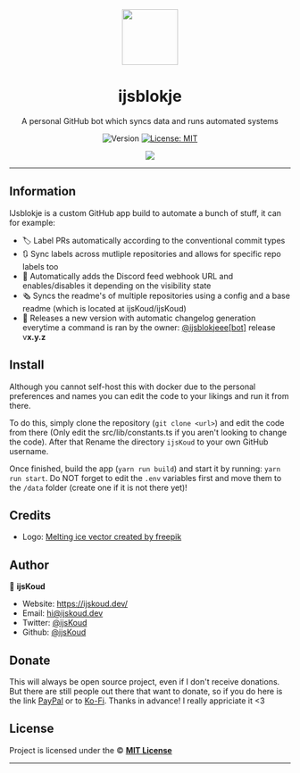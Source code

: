 <div align="center">
    <img src="https://avatars.githubusercontent.com/in/214508" width="100px" />
    <h1>ijsblokje</h1>
  
  <p>A personal GitHub bot which syncs data and runs automated systems</p>
  
  <p align="center">
    <img alt="Version" src="https://img.shields.io/badge/version-2.4.1-blue.svg" />
    <a href="/LICENSE" target="_blank">
      <img alt="License: MIT" src="https://img.shields.io/badge/License-MIT-yellow.svg" />
    </a>
  </p>

  <a href="https://ijskoud.dev/discord" target="_blank">
    <img src="https://ijskoud.dev/discord/banner" />
  </a>
</div>

---

## Information

IJsblokje is a custom GitHub app build to automate a bunch of stuff, it can for example:

- 🏷️ Label PRs automatically according to the conventional commit types
- 🔃 Sync labels across mutliple repositories and allows for specific repo labels too
- 🔔 Automatically adds the Discord feed webhook URL and enables/disables it depending on the visibility state
- 🗞️ Syncs the readme's of multiple repositories using a config and a base readme (which is located at ijsKoud/ijsKoud)
- 🎉 Releases a new version with automatic changelog generation everytime a command is ran by the owner: [@ijsblokjeee[bot]](https://github.com/apps/ijsblokjeee) release v**x.y.z**

## Install

Although you cannot self-host this with docker due to the personal preferences and names you can edit the code to your likings and run it from there.

To do this, simply clone the repository (`git clone <url>`) and edit the code from there (Only edit the src/lib/constants.ts if you aren't looking to change the code). After that Rename the directory `ijsKoud` to your own GitHub username.

Once finished, build the app (`yarn run build`) and start it by running: `yarn run start`. Do NOT forget to edit the `.env` variables first and move them to the `/data` folder (create one if it is not there yet)!


## Credits
- Logo: <a href='https://www.freepik.com/vectors/melting-ice'>Melting ice vector created by freepik</a>

## Author

👤 **ijsKoud**

-   Website: https://ijskoud.dev/
-   Email: <hi@ijskoud.dev>
-   Twitter: [@ijsKoud](https://ijskoud.dev/twitter)
-   Github: [@ijsKoud](https://github.com/ijsKoud)

## Donate

This will always be open source project, even if I don't receive donations. But there are still people out there that want to donate, so if you do here is the link [PayPal](https://ijskoud.dev/paypal) or to [Ko-Fi](https://ijskoud.dev/kofi). Thanks in advance! I really appriciate it <3

## License

Project is licensed under the © [**MIT License**](/LICENSE)

---
